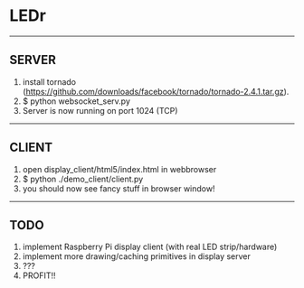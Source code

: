 # LEDr

----
## SERVER
1. install tornado (https://github.com/downloads/facebook/tornado/tornado-2.4.1.tar.gz).
2. $ python websocket_serv.py
3. Server is now running on port 1024 (TCP)

----
## CLIENT
1. open display_client/html5/index.html in webbrowser
2. $ python ./demo_client/client.py
3. you should now see fancy stuff in browser window!

---
## TODO
1. implement Raspberry Pi display client (with real LED strip/hardware)
2. implement more drawing/caching primitives in display server
3. ???
4. PROFIT!!
